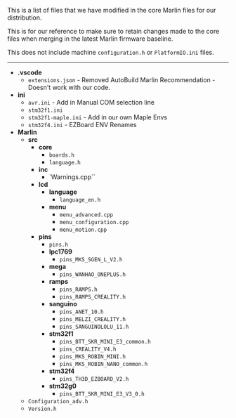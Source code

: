 This is a list of files that we have modified in the core Marlin files for our distribution.

This is for our reference to make sure to retain changes made to the core files when merging in the latest Marlin firmware baseline.

This does not include machine `configuration.h` or `PlatformIO.ini` files.

----------

- **.vscode**
	- `extensions.json` - Removed AutoBuild Marlin Recommendation - Doesn't work with our code.
- **ini**
	- `avr.ini` - Add in Manual COM selection line
	- `stm32f1.ini`
	- `stm32f1-maple.ini` - Add in our own Maple Envs
	- `stm32f4.ini` - EZBoard ENV Renames
- **Marlin**
	- **src**
		- **core**
			- `boards.h`
			- `language.h`
		- **inc**
			- `Warnings.cpp``
		- **lcd**
			- **language**
				- `language_en.h`
			- **menu**
				- `menu_advanced.cpp`
				- `menu_configuration.cpp`
				- `menu_motion.cpp`			
		- **pins**
			- `pins.h`
			- **lpc1769**
				- `pins_MKS_SGEN_L_V2.h`
			- **mega**
				- `pins_WANHAO_ONEPLUS.h`
			- **ramps**
				- `pins_RAMPS.h`
				- `pins_RAMPS_CREALITY.h`
			- **sanguino**
				- `pins_ANET_10.h`
				- `pins_MELZI_CREALITY.h`
				- `pins_SANGUINOLOLU_11.h`
			- **stm32f1**
				- `pins_BTT_SKR_MINI_E3_common.h`
				- `pins_CREALITY_V4.h`
				- `pins_MKS_ROBIN_MINI.h`
				- `pins_MKS_ROBIN_NANO_common.h`
			- **stm32f4**
				- `pins_TH3D_EZBOARD_V2.h`
			- **stm32g0**
				- `pins_BTT_SKR_MINI_E3_V3_0.h`
	- `Configuration_adv.h`
	- `Version.h`